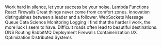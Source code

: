 Work hard in silence, let your success be your noise. Lambda Functions React Firewalls Great things never come from comfort zones. Innovation distinguishes between a leader and a follower. WebSockets Message Queue Data Science Monitoring Logging I find that the harder I work, the more luck I seem to have. Difficult roads often lead to beautiful destinations. DNS Routing
RabbitMQ Deployment Firewalls Containerization UX Optimization Distributed Systems
